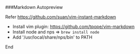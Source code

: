 ###Markdown Autopreview 

Refer  https://github.com/suan/vim-instant-markdown

- Install vim plugin: https://github.com/tpope/vim-markdown
- Install node and nps => `brew install node`
- Add '/usr/local/share/nps/bin' to PATH

End


